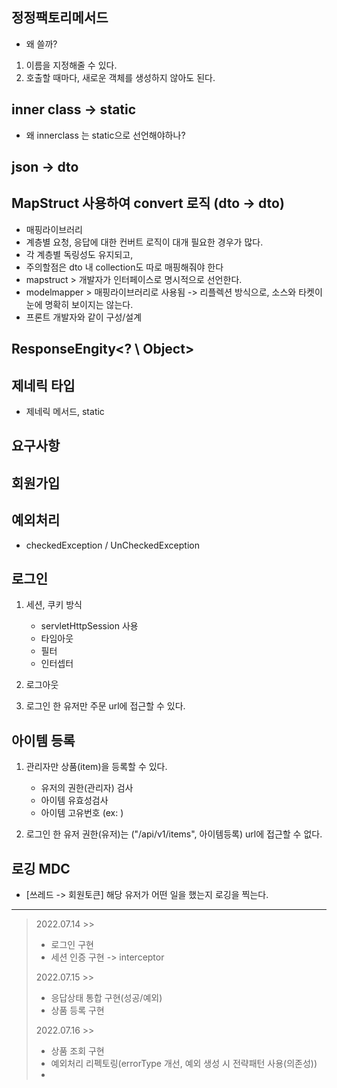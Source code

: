

## 정정팩토리메서드

- 왜 쓸까?

1. 이름을 지정해줄 수 있다.
2. 호출할 때마다, 새로운 객체를 생성하지 않아도 된다.


## inner class -> static

- 왜 innerclass 는 static으로 선언해야하나?

## json -> dto

## MapStruct 사용하여 convert 로직 (dto -> dto)

- 매핑라이브러리
- 계층별 요청, 응답에 대한 컨버트 로직이 대개 필요한 경우가 많다.
- 각 계층별 독링성도 유지되고, 
- 주의할점은 dto 내 collection도 따로 매핑해줘야 한다
- mapstruct > 개발자가 인터페이스로 명시적으로 선언한다.
- modelmapper > 매핑라이브러리로 사용됨 -> 리플렉션 방식으로, 소스와 타켓이 눈에 명확히 보이지는 않는다.
- 프론트 개발자와 같이 구성/설계




## ResponseEngity<? \ Object>

## 제네릭 타입
   
- 제네릭 메서드, static


## 요구사항

## 회원가입


## 예외처리

- checkedException / UnCheckedException




## 로그인

1. 세션, 쿠키 방식
   - servletHttpSession 사용
   - 타임아웃
   - 필터
   - 인터셉터
   
2. 로그아웃

3. 로그인 한 유저만 주문 url에 접근할 수 있다.

## 아이템 등록

1. 관리자만 상품(item)을 등록할 수 있다.
    
    - 유저의 권한(관리자) 검사
    - 아이템 유효성검사
    - 아이템 고유번호 (ex: )

2. 로그인 한 유저 권한(유저)는 ("/api/v1/items", 아이템등록) url에 접근할 수 없다.



## 로깅 MDC

- [쓰레드 -> 회원토큰] 해당 유저가 어떤 일을 했는지 로깅을 찍는다.


---

> 2022.07.14 >>
> - 로그인 구현
> - 세션 인증 구현 -> interceptor
>
> 2022.07.15 >>
> - 응답상태 통합 구현(성공/예외)
> - 상품 등록 구현
>
> 2022.07.16 >> 
> - 상품 조회 구현
> - 예외처리 리펙토링(errorType 개선, 예외 생성 시 전략패턴 사용(의존성))
> - 